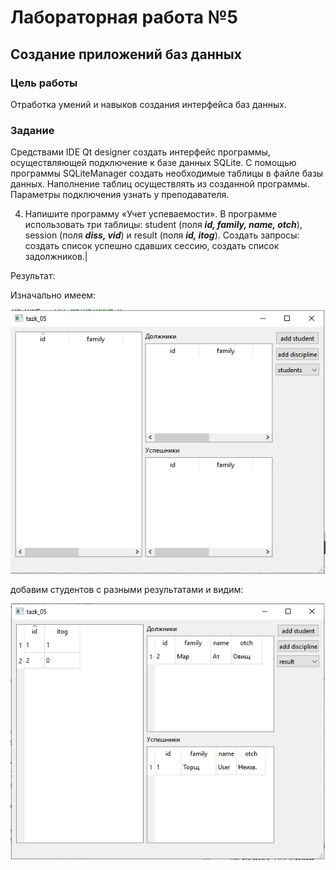 
# Лабораторная работа №5 #

## Создание приложений баз данных ##

### Цель работы ###

Отработка умений и навыков создания интерфейса баз данных.

### Задание ###

Средствами IDE Qt designer
создать интерфейс программы, осуществляющей подключение к базе данных SQLite.
С помощью программы SQLiteManager создать необходимые таблицы
в файле базы данных. Наполнение таблиц осуществлять из созданной
программы. Параметры подключения узнать у преподавателя.

4. Напишите программу «Учет успеваемости». В программе использовать три
таблицы: student (поля ***id, family, name, otch***), session
(поля ***diss, vid***) и result (поля ***id, itog***). Создать запросы:
создать список успешно сдавших сессию, создать список задолжников.|

Результат:

Изначально имеем:

![image](images/1.png)

добавим студентов с разными результатами и видим:

![image](images/3.png)

